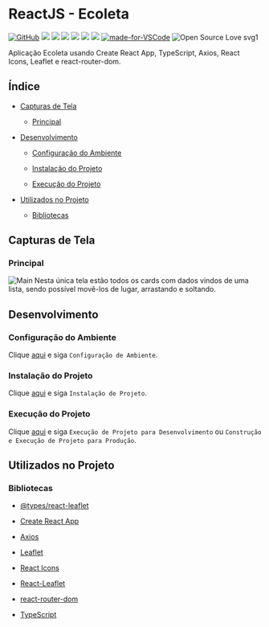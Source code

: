 # ReactJS - Ecoleta

[![GitHub](https://img.shields.io/github/license/mashape/apistatus.svg)](https://github.com/osvaldokalvaitir/reactjs-ecoleta/blob/master/LICENSE)
![](https://img.shields.io/github/package-json/v/osvaldokalvaitir/reactjs-ecoleta.svg)
![](https://img.shields.io/github/last-commit/osvaldokalvaitir/reactjs-ecoleta.svg?color=red)
![](https://img.shields.io/github/languages/top/osvaldokalvaitir/reactjs-ecoleta.svg?color=yellow)
![](https://img.shields.io/github/languages/count/osvaldokalvaitir/reactjs-ecoleta.svg?color=lightgrey)
![](https://img.shields.io/github/languages/code-size/osvaldokalvaitir/reactjs-ecoleta.svg)
![](https://img.shields.io/github/repo-size/osvaldokalvaitir/reactjs-ecoleta.svg?color=blueviolet)
[![made-for-VSCode](https://img.shields.io/badge/Made%20for-VSCode-1f425f.svg)](https://code.visualstudio.com/)
![Open Source Love svg1](https://badges.frapsoft.com/os/v1/open-source.svg?v=103)

Aplicação Ecoleta usando Create React App, TypeScript, Axios, React Icons, Leaflet e react-router-dom.

## Índice

- [Capturas de Tela](#capturas-de-tela)

  - [Principal](#principal)

- [Desenvolvimento](#desenvolvimento)

  - [Configuração do Ambiente](#configuração-do-ambiente)

  - [Instalação do Projeto](#instalação-do-projeto)

  - [Execução do Projeto](#execução-do-projeto)
  
- [Utilizados no Projeto](#utilizados-no-projeto)

  - [Bibliotecas](#bibliotecas)

## Capturas de Tela

### Principal

![Main](/.github/assets/main.png)
Nesta única tela estão todos os cards com dados vindos de uma lista, sendo possível movê-los de lugar, arrastando e soltando.

## Desenvolvimento

### Configuração do Ambiente

Clique [aqui](https://github.com/osvaldokalvaitir/projects-settings/blob/master/README.md) e siga `Configuração de Ambiente`.

### Instalação do Projeto

Clique [aqui](https://github.com/osvaldokalvaitir/projects-settings/blob/master/nodejs/nodejs.md) e siga `Instalação de Projeto`.

### Execução do Projeto

Clique [aqui](https://github.com/osvaldokalvaitir/projects-settings/blob/master/nodejs/libs/create-react-app.md) e siga `Execução de Projeto para Desenvolvimento` ou `Construção e Execução de Projeto para Produção`.

## Utilizados no Projeto

### Bibliotecas

- [@types/react-leaflet](https://github.com/osvaldokalvaitir/projects-settings/blob/master/nodejs/libs/@types-react-leaflet.md)

- [Create React App](https://github.com/osvaldokalvaitir/projects-settings/blob/master/nodejs/libs/create-react-app.md)

- [Axios](https://github.com/osvaldokalvaitir/projects-settings/blob/master/nodejs/libs/axios.md)

- [Leaflet](https://github.com/osvaldokalvaitir/projects-settings/blob/master/nodejs/libs/leaflet.md)

- [React Icons](https://github.com/osvaldokalvaitir/projects-settings/blob/master/nodejs/libs/react-icons.md)

- [React-Leaflet](https://github.com/osvaldokalvaitir/projects-settings/blob/master/nodejs/libs/react-leaflet.md)

- [react-router-dom](https://github.com/osvaldokalvaitir/projects-settings/blob/master/nodejs/libs/react-router-dom.md)

- [TypeScript](https://github.com/osvaldokalvaitir/projects-settings/blob/master/nodejs/libs/typescript.md)